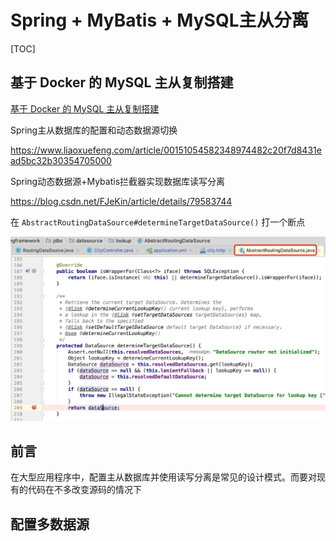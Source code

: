 # Spring + MyBatis + MySQL主从分离

[TOC]

## 基于 Docker 的 MySQL 主从复制搭建

[基于 Docker 的 MySQL 主从复制搭建](docker-compose-mysql-master-slave/README.md)

Spring主从数据库的配置和动态数据源切换

https://www.liaoxuefeng.com/article/00151054582348974482c20f7d8431ead5bc32b30354705000

Spring动态数据源+Mybatis拦截器实现数据库读写分离

https://blog.csdn.net/FJeKin/article/details/79583744

在 `AbstractRoutingDataSource#determineTargetDataSource()` 打一个断点

![AbstractRoutingDataSource断点图.png](images/AbstractRoutingDataSource断点图.png)

## 前言

在大型应用程序中，配置主从数据库并使用读写分离是常见的设计模式。而要对现有的代码在不多改变源码的情况下

## 配置多数据源